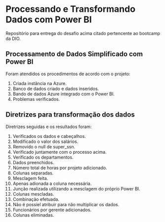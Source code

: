 # Processando e Transformando Dados com Power BI

Repositório para entrega do desafio acima citado pertencente ao bootcamp da DIO.

## Processamento de Dados Simplificado com Power BI

Foram atendidos os procedimentos de acordo com o projeto:

1. Criada instância na Azure.
2. Banco de dados criado e dados inseridos.
3. Bando de dados Azure integrado com o Power BI.
4. Problemas verificados.


## Diretrizes para transformação dos dados

Diretrizes seguidas e os resultados foram:

1. Verificados os dados e cabeçalhos.
2. Modificado o valor dos salários.
3. Removido o null de super_ssn.
4. Verificado juntamente com o processo acima.
5. Verificado os departamentos.
6. Dados preenchidos.
7. Número total de horas por projeto adicionado.
8. Colunas separadas.
9. Mesclagem feita.
10. Apenas adionada a coluna necessária.
11. Junção realizada utilizando a mesclagem do próprio Power BI.
12. Colunas mescladas.
13. Combinação efetuada.
14. Não é possíel atribuir para não multiplicar os dados.
15. Funcionários por gerente adicionados.
16. Colunas eliminadas.
